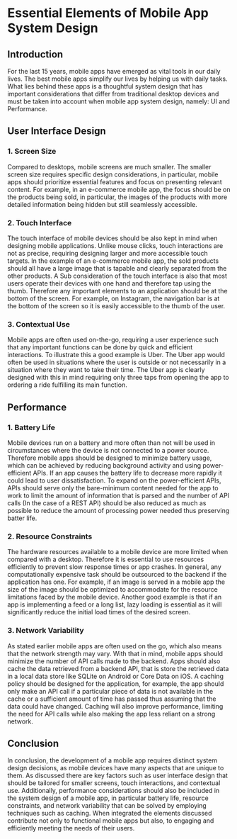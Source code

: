 # Essential Elements of Mobile App System Design

## Introduction
For the last 15 years, mobile apps have emerged as vital tools in our daily lives. The best mobile apps simplify our lives by helping us with daily tasks. What lies behind these apps is a thoughtful system design that has important considerations that differ from traditional desktop devices and must be taken into account when mobile app system design, namely: UI and Performance.


## User Interface Design

### 1. Screen Size
Compared to desktops, mobile screens are much smaller. The smaller screen size requires specific design considerations, in particular, mobile apps should prioritize essential features and focus on presenting relevant content. For example, in an e-commerce mobile app, the focus should be on the products being sold, in particular, the images of the products with more detailed information being hidden but still seamlessly accessible.

### 2. Touch Interface
The touch interface of mobile devices should be also kept in mind when designing mobile applications. Unlike mouse clicks, touch interactions are not as precise, requiring designing larger and more accessible touch targets. In the example of an e-commerce mobile app, the sold products should all have a large image that is tapable and clearly separated from the other products. A Sub consideration of the touch interface is also that most users operate their devices with one hand and therefore tap using the thumb. Therefore any important elements to an application should be at the bottom of the screen. For example, on Instagram, the navigation bar is at the bottom of the screen so it is easily accessible to the thumb of the user.

### 3. Contextual Use
Mobile apps are often used on-the-go, requiring a user experience such that any important functions can be done by quick and efficient interactions. To illustrate this a good example is Uber. The Uber app would often be used in situations where the user is outside or not necessarily in a situation where they want to take their time. The Uber app is clearly designed with this in mind requiring only three taps from opening the app to ordering a ride fulfilling its main function. 



## Performance 

### 1. Battery Life 
Mobile devices run on a battery and more often than not will be used in circumstances where the device is not connected to a power source. Therefore mobile apps should be designed to minimize battery usage, which can be achieved by reducing background activity and using power-efficient APIs. If an app causes the battery life to decrease more rapidly it could lead to user dissatisfaction. To expand on the power-efficient APIs, APIs should serve only the bare-minimum content needed for the app to work to limit the amount of information that is parsed and the number of API calls (In the case of a REST API) should be also reduced as much as possible to reduce the amount of processing power needed thus preserving batter life. 

### 2. Resource Constraints 
The hardware resources available to a mobile device are more limited when compared with a desktop. Therefore it is essential to use resources efficiently to prevent slow response times or app crashes. In general, any computationally expensive task should be outsourced to the backend if the application has one. For example, if an image is served in a mobile app the size of the image should be optimized to accommodate for the resource limitations faced by the mobile device. Another good example is that if an app is implementing a feed or a long list, lazy loading is essential as it will significantly reduce the initial load times of the desired screen.

### 3. Network Variability
As stated earlier mobile apps are often used on the go, which also means that the network strength may vary. With that in mind, mobile apps should minimize the number of API calls made to the backend. Apps should also cache the data retrieved from a backend API, that is store the retrieved data in a local data store like SQLite on Android or Core Data on iOS. A caching policy should be designed for the application, for example, the app should only make an API call if a particular piece of data is not available in the cache or a sufficient amount of time has passed thus assuming that the data could have changed. Caching will also improve performance, limiting the need for API calls while also making the app less reliant on a strong network.


## Conclusion
In conclusion, the development of a mobile app requires distinct system design decisions, as mobile devices have many aspects that are unique to them. As discussed there are key factors such as user interface design that should be tailored for smaller screens, touch interactions, and contextual use. Additionally, performance considerations should also be included in the system design of a mobile app, in particular battery life, resource constraints, and network variability that can be solved by employing techniques such as caching. When integrated the elements discussed contribute not only to functional mobile apps but also, to engaging and efficiently meeting the needs of their users. 
